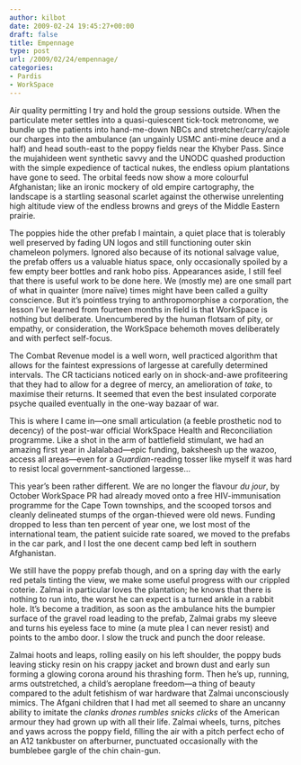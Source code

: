 ```yaml
---
author: kilbot
date: 2009-02-24 19:45:27+00:00
draft: false
title: Empennage
type: post
url: /2009/02/24/empennage/
categories:
- Pardis
- WorkSpace
---
```


Air quality permitting I try and hold the group sessions outside. When the particulate meter settles into a quasi-quiescent tick-tock metronome, we bundle up the patients into hand-me-down NBCs and stretcher/carry/cajole our charges into the ambulance (an ungainly USMC anti-mine deuce and a half) and head south-east to the poppy fields near the Khyber Pass. Since the mujahideen went synthetic savvy and the UNODC quashed production with the simple expedience of tactical nukes, the endless opium plantations have gone to seed. The orbital feeds now show a more colourful Afghanistan; like an ironic mockery of old empire cartography, the landscape is a startling seasonal scarlet against the otherwise unrelenting high altitude view of the endless browns and greys of the Middle Eastern prairie.

The poppies hide the other prefab I maintain, a quiet place that is tolerably well preserved by fading UN logos and still functioning outer skin chameleon polymers. Ignored also because of its notional salvage value, the prefab offers us a valuable hiatus space, only occasionally spoiled by a few empty beer bottles and rank hobo piss. Appearances aside, I still feel that there is useful work to be done here. We (mostly me) are one small part of what in quainter (more naïve) times might have been called a guilty conscience. But it’s pointless trying to anthropomorphise a corporation, the lesson I’ve learned from fourteen months in field is that WorkSpace is nothing but deliberate. Unencumbered by the human flotsam of pity, or empathy, or consideration, the WorkSpace behemoth moves deliberately and with perfect self-focus.

The Combat Revenue model is a well worn, well practiced algorithm that allows for the faintest expressions of largesse at carefully determined intervals. The CR tacticians noticed early on in shock-and-awe profiteering that they had to allow for a degree of mercy, an amelioration of _take_, to maximise their returns. It seemed that even the best insulated corporate psyche quailed eventually in the one-way bazaar of war.

This is where I came in—one small articulation (a feeble prosthetic nod to decency) of the post-war official WorkSpace Health and Reconciliation programme. Like a shot in the arm of battlefield stimulant, we had an amazing first year in Jalalabad—epic funding, baksheesh up the wazoo, access all areas—even for a *Guardian*-reading tosser like myself it was hard to resist local government-sanctioned largesse…

This year’s been rather different. We are no longer the flavour *du jour*, by October WorkSpace PR had already moved onto a free HIV-immunisation programme for the Cape Town townships, and the scooped torsos and cleanly delineated stumps of the organ-thieved were old news. Funding dropped to less than ten percent of year one, we lost most of the international team, the patient suicide rate soared, we moved to the prefabs in the car park, and I lost the one decent camp bed left in southern Afghanistan.

We still have the poppy prefab though, and on a spring day with the early red petals tinting the view, we make some useful progress with our crippled coterie. Zalmai in particular loves the plantation; he knows that there is nothing to run into, the worst he can expect is a turned ankle in a rabbit hole. It’s become a tradition, as soon as the ambulance hits the bumpier surface of the gravel road leading to the prefab, Zalmai grabs my sleeve and turns his eyeless face to mine (a mute plea I can never resist) and points to the ambo door. I slow the truck and punch the door release.

Zalmai hoots and leaps, rolling easily on his left shoulder, the poppy buds leaving sticky resin on his crappy jacket and brown dust and early sun forming a glowing corona around his thrashing form. Then he’s up, running, arms outstretched, a child’s aeroplane freedom—a thing of beauty compared to the adult fetishism of war hardware that Zalmai unconsciously mimics. The Afgani children that I had met all seemed to share an uncanny ability to imitate the *clanks drones rumbles snicks clicks* of the American armour they had grown up with all their life. Zalmai wheels, turns, pitches and yaws across the poppy field, filling the air with a pitch perfect echo of an A12 tankbuster on afterburner, punctuated occasionally with the bumblebee gargle of the chin chain-gun.
